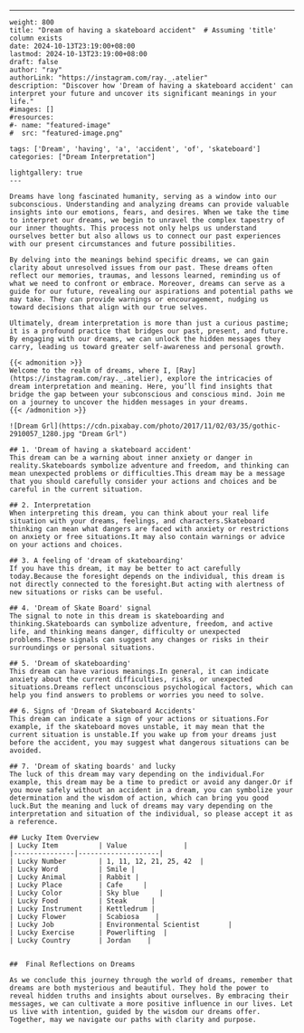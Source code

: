 ---
    weight: 800
    title: "Dream of having a skateboard accident"  # Assuming 'title' column exists
    date: 2024-10-13T23:19:00+08:00
    lastmod: 2024-10-13T23:19:00+08:00
    draft: false
    author: "ray"
    authorLink: "https://instagram.com/ray._.atelier"
    description: "Discover how 'Dream of having a skateboard accident' can interpret your future and uncover its significant meanings in your life."
    #images: []
    #resources:
    #- name: "featured-image"
    #  src: "featured-image.png"
    
    tags: ['Dream', 'having', 'a', 'accident', 'of', 'skateboard']
    categories: ["Dream Interpretation"]
    
    lightgallery: true
    ---
    
    Dreams have long fascinated humanity, serving as a window into our subconscious. Understanding and analyzing dreams can provide valuable insights into our emotions, fears, and desires. When we take the time to interpret our dreams, we begin to unravel the complex tapestry of our inner thoughts. This process not only helps us understand ourselves better but also allows us to connect our past experiences with our present circumstances and future possibilities.
    
    By delving into the meanings behind specific dreams, we can gain clarity about unresolved issues from our past. These dreams often reflect our memories, traumas, and lessons learned, reminding us of what we need to confront or embrace. Moreover, dreams can serve as a guide for our future, revealing our aspirations and potential paths we may take. They can provide warnings or encouragement, nudging us toward decisions that align with our true selves.
    
    Ultimately, dream interpretation is more than just a curious pastime; it is a profound practice that bridges our past, present, and future. By engaging with our dreams, we can unlock the hidden messages they carry, leading us toward greater self-awareness and personal growth.
    
    {{< admonition >}}
    Welcome to the realm of dreams, where I, [Ray](https://instagram.com/ray._.atelier), explore the intricacies of dream interpretation and meaning. Here, you’ll find insights that bridge the gap between your subconscious and conscious mind. Join me on a journey to uncover the hidden messages in your dreams.
    {{< /admonition >}}
    
    ![Dream Grl](https://cdn.pixabay.com/photo/2017/11/02/03/35/gothic-2910057_1280.jpg "Dream Grl")
    
    ## 1. 'Dream of having a skateboard accident'
    This dream can be a warning about inner anxiety or danger in reality.Skateboards symbolize adventure and freedom, and thinking can mean unexpected problems or difficulties.This dream may be a message that you should carefully consider your actions and choices and be careful in the current situation.
    
    ## 2. Interpretation
    When interpreting this dream, you can think about your real life situation with your dreams, feelings, and characters.Skateboard thinking can mean what dangers are faced with anxiety or restrictions on anxiety or free situations.It may also contain warnings or advice on your actions and choices.
    
    ## 3. A feeling of 'dream of skateboarding'
    If you have this dream, it may be better to act carefully today.Because the foresight depends on the individual, this dream is not directly connected to the foresight.But acting with alertness of new situations or risks can be useful.
    
    ## 4. 'Dream of Skate Board' signal
    The signal to note in this dream is skateboarding and thinking.Skateboards can symbolize adventure, freedom, and active life, and thinking means danger, difficulty or unexpected problems.These signals can suggest any changes or risks in their surroundings or personal situations.
    
    ## 5. 'Dream of skateboarding'
    This dream can have various meanings.In general, it can indicate anxiety about the current difficulties, risks, or unexpected situations.Dreams reflect unconscious psychological factors, which can help you find answers to problems or worries you need to solve.
    
    ## 6. Signs of 'Dream of Skateboard Accidents'
    This dream can indicate a sign of your actions or situations.For example, if the skateboard moves unstable, it may mean that the current situation is unstable.If you wake up from your dreams just before the accident, you may suggest what dangerous situations can be avoided.
    
    ## 7. 'Dream of skating boards' and lucky
    The luck of this dream may vary depending on the individual.For example, this dream may be a time to predict or avoid any danger.Or if you move safely without an accident in a dream, you can symbolize your determination and the wisdom of action, which can bring you good luck.But the meaning and luck of dreams may vary depending on the interpretation and situation of the individual, so please accept it as a reference.
    
    ## Lucky Item Overview
    | Lucky Item          | Value              |
    |---------------|--------------------|
    | Lucky Number        | 1, 11, 12, 21, 25, 42  |
    | Lucky Word          | Smile |
    | Lucky Animal        | Rabbit |
    | Lucky Place         | Cafe     |
    | Lucky Color         | Sky blue     |
    | Lucky Food          | Steak      |
    | Lucky Instrument    | Kettledrum |
    | Lucky Flower        | Scabiosa    |
    | Lucky Job           | Environmental Scientist       |
    | Lucky Exercise      | Powerlifting  |
    | Lucky Country       | Jordan    |
    
    
    ##  Final Reflections on Dreams
    
    As we conclude this journey through the world of dreams, remember that dreams are both mysterious and beautiful. They hold the power to reveal hidden truths and insights about ourselves. By embracing their messages, we can cultivate a more positive influence in our lives. Let us live with intention, guided by the wisdom our dreams offer. Together, may we navigate our paths with clarity and purpose.
    